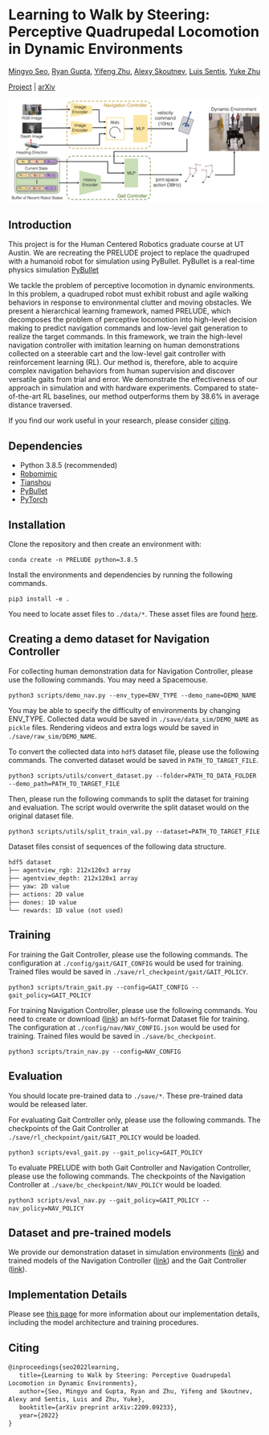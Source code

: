 # Learning to Walk by Steering: Perceptive Quadrupedal Locomotion in Dynamic Environments
[Mingyo Seo](https://mingyoseo.com), [Ryan Gupta](https://sites.utexas.edu/hcrl/people/), [Yifeng Zhu](https://www.cs.utexas.edu/~yifengz), [Alexy Skoutnev](https://alexyskoutnev.github.io/alexyskoutnev-github.io/index.html), [Luis Sentis](https://sites.google.com/view/lsentis), [Yuke Zhu](https://www.cs.utexas.edu/~yukez)

[Project](https://ut-austin-rpl.github.io/PRELUDE) | [arXiv](http://arxiv.org/abs/2209.09233)

![intro](pipeline.png)

## Introduction
This project is for the Human Centered Robotics graduate course at UT Austin. We are recreating the PRELUDE project to replace the quadruped with a humanoid robot for simulation using PyBullet. PyBullet is a real-time physics simulation [PyBullet](https://pybullet.org/wordpress/)

We tackle the problem of perceptive locomotion in dynamic environments. In this problem, a quadruped robot must exhibit robust and agile walking behaviors in response to environmental clutter and moving obstacles. We present a hierarchical learning framework, named PRELUDE, which decomposes the problem of perceptive locomotion into high-level decision making to predict navigation commands and low-level gait generation to realize the target commands. In this framework, we train the high-level navigation controller with imitation learning on human demonstrations collected on a steerable cart and the low-level gait controller with reinforcement learning (RL). Our method is, therefore, able to acquire complex navigation behaviors from human supervision and discover versatile gaits from trial and error. We demonstrate the effectiveness of our approach in simulation and with hardware experiments. Compared to state-of-the-art RL baselines, our method outperforms them by 38.6% in average distance traversed.




If you find our work useful in your research, please consider [citing](#citing).

## Dependencies
- Python 3.8.5 (recommended)
- [Robomimic](https://github.com/ARISE-Initiative/robomimic/)
- [Tianshou](https://github.com/thu-ml/tianshou/)
- [PyBullet](https://github.com/bulletphysics/bullet3/)
- [PyTorch](https://github.com/pytorch/pytorch)

## Installation
Clone the repository and then create an environment with:
```
conda create -n PRELUDE python=3.8.5
```
Install the environments and dependencies by running the following commands.
```
pip3 install -e .
```
You need to locate asset files to `./data/*`. These asset files are found [here](https://utexas.box.com/s/oa5c39blv9ma4h4lkdkv84n5zj3mxcg5).

## Creating a demo dataset for Navigation Controller

For collecting human demonstration data for Navigation Controller, please use the following commands. You may need a Spacemouse.
```
python3 scripts/demo_nav.py --env_type=ENV_TYPE --demo_name=DEMO_NAME
```
You may be able to specify the difficulty of environments by changing ENV_TYPE. Collected data would be saved in `./save/data_sim/DEMO_NAME` as `pickle` files. Rendering videos and extra logs would be saved in `./save/raw_sim/DEMO_NAME`.

To convert the collected data into `hdf5` dataset file, please use the following commands. The converted dataset would be saved in `PATH_TO_TARGET_FILE`. 
```
python3 scripts/utils/convert_dataset.py --folder=PATH_TO_DATA_FOLDER --demo_path=PATH_TO_TARGET_FILE
```
Then, please run the following commands to split the dataset for training and evaluation. The script would overwrite the split dataset would on the original dataset file.
```
python3 scripts/utils/split_train_val.py --dataset=PATH_TO_TARGET_FILE
```
Dataset files consist of sequences of the following data structure.
```
hdf5 dataset
├── agentview_rgb: 212x120x3 array
├── agentview_depth: 212x120x1 array
├── yaw: 2D value
├── actions: 2D value
├── dones: 1D value
└── rewards: 1D value (not used)
```

## Training
For training the Gait Controller, please use the following commands. The configuration at `./config/gait/GAIT_CONFIG` would be used for training. Trained files would be saved in `./save/rl_checkpoint/gait/GAIT_POLICY`.
```
python3 scripts/train_gait.py --config=GAIT_CONFIG --gait_policy=GAIT_POLICY
```

For training Navigation Controller, please use the following commands. You need to create or download ([link](https://utexas.box.com/s/vuneto210i5o5c8vi09cxt49dta2may3)) an `hdf5`-format Dataset file for training. The configuration at `./config/nav/NAV_CONFIG.json` would be used for training. Trained files would be saved in `./save/bc_checkpoint`.
```
python3 scripts/train_nav.py --config=NAV_CONFIG
```

## Evaluation
You should locate pre-trained data to `./save/*`. These pre-trained data would be released later.

For evaluating Gait Controller only, please use the following commands. The checkpoints of the Gait Controller at `./save/rl_checkpoint/gait/GAIT_POLICY` would be loaded.
```
python3 scripts/eval_gait.py --gait_policy=GAIT_POLICY
```

To evaluate PRELUDE with both Gait Controller and Navigation Controller, please use the following commands. The checkpoints of the Navigation Controller at `./save/bc_checkpoint/NAV_POLICY` would be loaded.
```
python3 scripts/eval_nav.py --gait_policy=GAIT_POLICY --nav_policy=NAV_POLICY
```


## Dataset and pre-trained models
We provide our demonstration dataset in simulation environments ([link](https://utexas.box.com/s/vuneto210i5o5c8vi09cxt49dta2may3)) and trained models of the Navigation Controller ([link](https://utexas.box.com/s/l6n5unyswuol4gxwam552u1jkogbaakq)) and the Gait Controller ([link](https://utexas.box.com/s/uv41n7550t1ao7wv0io0er2s8r2ivu2x)).


## Implementation Details
Please see [this page](implementation.md) for more information about our implementation details, including the model architecture and training procedures.

## Citing
```
@inproceedings{seo2022learning,
   title={Learning to Walk by Steering: Perceptive Quadrupedal Locomotion in Dynamic Environments},
   author={Seo, Mingyo and Gupta, Ryan and Zhu, Yifeng and Skoutnev, Alexy and Sentis, Luis and Zhu, Yuke},
   booktitle={arXiv preprint arXiv:2209.09233},
   year={2022}
}
```

